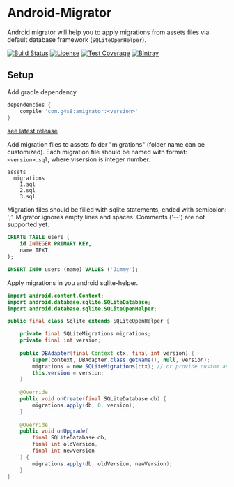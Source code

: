 # Android-Migrator
Android migrator will help you to apply migrations from assets files via default database framework (`SQLiteOpenHelper`).

[![Build Status](https://img.shields.io/travis/g4s8/Android-Migrator.svg?style=flat-square)](https://travis-ci.org/g4s8/Android-Migrator)
[![License](https://img.shields.io/github/license/g4s8/Android-Migrator.svg?style=flat-square)](https://github.com/g4s8/Android-Migrator/blob/master/LICENSE)
[![Test Coverage](https://img.shields.io/codecov/c/github/g4s8/Android-Migrator.svg?style=flat-square)](https://codecov.io/github/g4s8/Android-Migrator?branch=master)
[![Bintray](https://img.shields.io/bintray/v/g4s8/maven-android/com.g4s8.amigrator.svg?style=flat-square)](https://bintray.com/g4s8/maven-android/com.g4s8.amigrator/_latestVersion)

## Setup
Add gradle dependency
```gradle
dependencies {
    compile 'com.g4s8:amigrator:<version>'
}
```
[see latest release](https://github.com/g4s8/Android-Migrator/releases/latest)

Add migration files to assets folder "migrations" (folder name can be customized). 
Each migration file should be named with format: `<version>.sql`, where visersion is integer number.
```
assets
  migrations
    1.sql
    2.sql
    3.sql
```

Migration files should be filled with sqlite statements, ended with semicolon: ';'. Migrator ignores empty lines and spaces.
Comments ('--') are not supported yet.
```sql
CREATE TABLE users (
    id INTEGER PRIMARY KEY,
    name TEXT
);

INSERT INTO users (name) VALUES ('Jimmy');
```

Apply migrations in you android sqlite-helper.
```java
import android.content.Context;
import android.database.sqlite.SQLiteDatabase;
import android.database.sqlite.SQLiteOpenHelper;

public final class Sqlite extends SQLiteOpenHelper {

    private final SQLiteMigrations migrations;
    private final int version;
    
    public DBAdapter(final Context ctx, final int version) {
        super(context, DBAdapter.class.getName(), null, version);
        migrations = new SQLiteMigrations(ctx); // or provide custom assets folder as second parameter
        this.version = version;
    }
    
    @Override
    public void onCreate(final SQLiteDatabase db) {
        migrations.apply(db, 0, version);
    }
    
    @Override
    public void onUpgrade(
        final SQLiteDatabase db,
        final int oldVersion,
        final int newVersion
    ) {
        migrations.apply(db, oldVersion, newVersion);
    }
}
```
